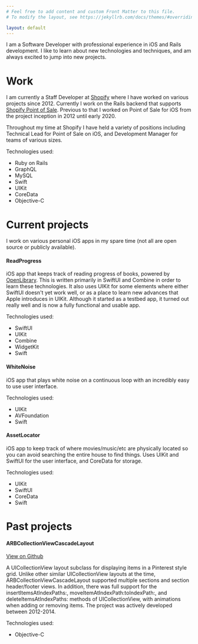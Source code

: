 ```yaml
---
# Feel free to add content and custom Front Matter to this file.
# To modify the layout, see https://jekyllrb.com/docs/themes/#overriding-theme-defaults

layout: default
---
```


I am a Software Developer with professional experience in iOS and Rails development. I like to learn about new technologies and techniques, and am always excited to jump into new projects.

# Work

I am currently a Staff Developer at [Shopify](https://www.shopify.com) where I have worked on various projects since 2012. Currently I work on the Rails backend that supports [Shopify Point of Sale](https://www.shopify.com/pos). Previous to that I worked on Point of Sale for iOS from the project inception in 2012 until early 2020.

Throughout my time at Shopify I have held a variety of positions including Technical Lead for Point of Sale on iOS, and Development Manager for teams of various sizes.

Technologies used:
* Ruby on Rails
* GraphQL
* MySQL
* Swift
* UIKit
* CoreData
* Objective-C

# Current projects

I work on various personal iOS apps in my spare time (not all are open source or publicly available).

#### ReadProgress

iOS app that keeps track of reading progress of books, powered by [OpenLibrary](https://openlibrary.org). This is written primarily in SwiftUI and Combine in order to learn these technologies. It also uses UIKit for some elements where either SwiftUI doesn't yet work well, or as a place to learn new advances that Apple introduces in UIKit. Although it started as a testbed app, it turned out really well and is now a fully functional and usable app.

Technologies used:
* SwiftUI
* UIKit
* Combine
* WidgetKit
* Swift

#### WhiteNoise

iOS app that plays white noise on a continuous loop with an incredibly easy to use user interface.

Technologies used:
* UIKit
* AVFoundation
* Swift

#### AssetLocator

iOS app to keep track of where movies/music/etc are physically located so you can avoid searching the entire house to find things. Uses UIKit and SwiftUI for the user interface, and CoreData for storage.

Technologies used:
* UIKit
* SwiftUI
* CoreData
* Swift

# Past projects

#### ARBCollectionViewCascadeLayout
[View on Github](https://github.com/abecevello/ARBCollectionViewCascadeLayout)

A UICollectionView layout subclass for displaying items in a Pinterest style grid. Unlike other similar UICollectionView layouts at the time, ARBCollectionViewCascadeLayout supported multiple sections and section header/footer views. In addition, there was full support for the insertItemsAtIndexPaths:, moveItemAtIndexPath:toIndexPath:, and deleteItemsAtIndexPaths: methods of UICollectionView, with animations when adding or removing items. The project was actively developed between 2012-2014.

Technologies used:
* Objective-C
